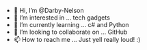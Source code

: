 - 👋 Hi, I’m @Darby-Nelson
- 👀 I’m interested in ... tech gadgets
- 🌱 I’m currently learning ... c# and Python
- 💞️ I’m looking to collaborate on ... GitHub
- 📫 How to reach me ... Just yell really loud! :)

<!---
Darby-Nelson/Darby-Nelson is a ✨ special ✨ repository because its `README.md` (this file) appears on your GitHub profile.
You can click the Preview link to take a look at your changes.
--->
